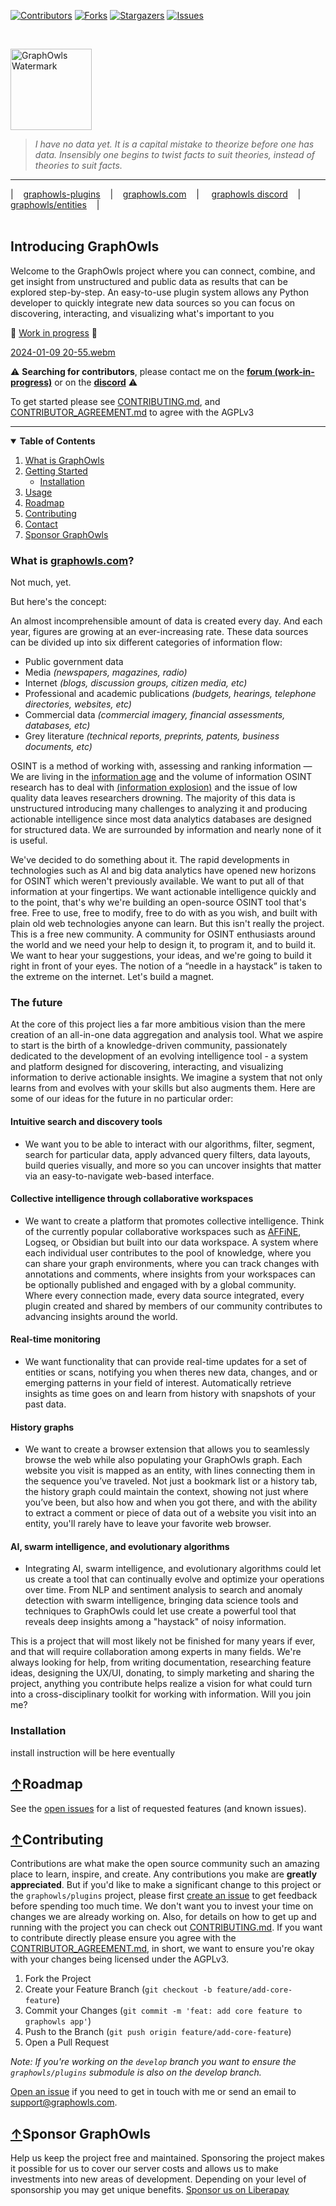 [![Contributors][contributors-shield]][contributors-url]
[![Forks][forks-shield]][forks-url]
[![Stargazers][stars-shield]][stars-url]
[![Issues][issues-shield]][issues-url]
<!-- [![Total Downloads](https://static.pepy.tech/badge/graphowls)](https://pepy.tech/project/graphowls)
[![Downloads](https://static.pepy.tech/badge/graphowls/week)](https://pepy.tech/project/graphowls) -->

<br />

<p>
  <a href="https://github.com/graphowls/core">
    <img src="./cfg/watermark.svg" height="130px" alt="GraphOwls Watermark">
  </a>

> *I have no data yet. It is a capital mistake to theorize before one has data. Insensibly
> one begins to twist facts to suit theories, instead of theories to suit facts.*

---
| &nbsp;&nbsp; [graphowls-plugins](https://github.com/graphowls/plugins) &nbsp;&nbsp; | &nbsp;&nbsp; [graphowls.com](https://graphowls.com) &nbsp;&nbsp; | &nbsp;&nbsp;&nbsp; [graphowls discord](https://discord.gg/b8vW4J4skv) &nbsp;&nbsp; | &nbsp;&nbsp; [graphowls/entities](https://github.com/graphowls/entities) &nbsp;&nbsp; |
<span style="display: inline-block; width:830px"> &nbsp;&nbsp;&nbsp;&nbsp;&nbsp;&nbsp;&nbsp;&nbsp;&nbsp;&nbsp;&nbsp;&nbsp;&nbsp;&nbsp;&nbsp;&nbsp;&nbsp;&nbsp;&nbsp;&nbsp;&nbsp;&nbsp;&nbsp;&nbsp;&nbsp;&nbsp;&nbsp;&nbsp;&nbsp;&nbsp;&nbsp;&nbsp;&nbsp;&nbsp;&nbsp;&nbsp;&nbsp;&nbsp;&nbsp;&nbsp;&nbsp;&nbsp;&nbsp;&nbsp;&nbsp;&nbsp;&nbsp;&nbsp;&nbsp;&nbsp;&nbsp;&nbsp;&nbsp;&nbsp;&nbsp;&nbsp;&nbsp;&nbsp;&nbsp;&nbsp;&nbsp;&nbsp;&nbsp; &nbsp;&nbsp;&nbsp;&nbsp;&nbsp;&nbsp;&nbsp;&nbsp;&nbsp;&nbsp;&nbsp;&nbsp;&nbsp;&nbsp;&nbsp;&nbsp;&nbsp;&nbsp;&nbsp;&nbsp;&nbsp;&nbsp;&nbsp;&nbsp;&nbsp;&nbsp;&nbsp;&nbsp;&nbsp;&nbsp;&nbsp;&nbsp;&nbsp;&nbsp;&nbsp;&nbsp;&nbsp;&nbsp;&nbsp;&nbsp;&nbsp;&nbsp;&nbsp;&nbsp;&nbsp;   </span>

## Introducing GraphOwls

  <p>
      Welcome to the GraphOwls project where you can connect, combine,
      and get insight from unstructured and public data as results that
      can be explored step-by-step. An easy-to-use plugin system allows any
      Python developer to quickly integrate new data sources so you can focus
      on discovering, interacting, and visualizing what's important to you
  </p>

  🚧  <ins>Work in progress</ins>  🚧
<br/>

  [2024-01-09 20-55.webm](https://github.com/jerlendds/graphowls/assets/29207058/fb07fa95-30af-45aa-a75b-2fa1473bc37b)

  ⚠️ **Searching for contributors**, please contact me on the **[forum (work-in-progress)](https://forum.graphowls.com)**
    or on  the **[discord](https://discord.gg/b8vW4J4skv)** ⚠️

  To get started please see [CONTRIBUTING.md](./.github/CONTRIBUTING.md), and [CONTRIBUTOR_AGREEMENT.md](./.github/CONTRIBUTOR_AGREEMENT.md) to agree with the AGPLv3

  ---
</p>

<details open="open">
<summary>
<b>Table of Contents</b>
</summary>
  <ol>
    <li>
      <a href="#what-is-graphowlscom">What is GraphOwls</a>
    </li>
    <li>
      <a href="#getting-started">Getting Started</a>
      <ul>
        <li><a href="#installation">Installation</a></li>
      </ul>
    </li>
    <li><a href="#usage">Usage</a></li>
    <li><a href="#roadmap">Roadmap</a></li>
    <li><a href="#contributing">Contributing</a></li>
    <li><a href="#contact">Contact</a></li>
    <li><a href="#sponsor-graphowls">Sponsor GraphOwls</a></li>
  </ol>
</details>

### What is <a referrerpolicy="unsafe-url" target="_blank" href="https://graphowls.com">graphowls.com</a>?

Not much, yet.

But here's the concept:

An almost incomprehensible amount of data is created every day. And each year, figures are growing at an ever-increasing rate. These data sources can be divided up into six different categories of information flow:

- Public government data
- Media *(newspapers, magazines, radio)*
- Internet *(blogs, discussion groups, citizen media, etc)*
- Professional and academic publications *(budgets, hearings, telephone directories, websites, etc)*
- Commercial data *(commercial imagery, financial assessments, databases, etc)*
- Grey literature *(technical reports, preprints, patents, business documents, etc)*

OSINT is a method of working with, assessing and ranking information — We are living in the [information age](https://en.wikipedia.org/wiki/Information_Age) and the volume of information OSINT research has to deal with [(information explosion)](https://en.wikipedia.org/wiki/Information_explosion) and the issue of low quality data leaves researchers drowning. The majority of this data is unstructured introducing many challenges to analyzing it and producing actionable intelligence since most data analytics databases are designed for structured data. We are surrounded by information and nearly none of it is useful.

We've decided to do something about it. The rapid developments in technologies such as AI and big data analytics have opened new horizons for OSINT which weren't previously available. We want to put all of that information at your fingertips. We want actionable intelligence quickly and to the point, that's why we're building an open-source OSINT tool that's free. Free to use, free to modify, free to do with as you wish, and built with plain old web technologies anyone can learn. But this isn't really the project. This is a free new community. A community for OSINT enthusiasts around the world and we need your help to design it, to program it, and to build it. We want to hear your suggestions, your ideas, and we're going to build it right in front of your eyes. The notion of a “needle in a haystack” is taken to the extreme on the internet. Let's build a magnet.

<!-- ### Key Alpha Features

- Visual representation and layout modes for fetched data for easy understanding and editing.
- Simplified data fetching/transformations from custom sources using Python plugins, custom plugin/entity field layouts, check out the [graphowls](https://pypi.org/project/graphowls/) PyPi package for more details and expect many more input fields like files and checkboxes/toggles to come in the future.
- A development platform that is open for contributions.
- Works most of the time :) -->

### The future

At the core of this project lies a far more ambitious vision than the mere creation of an all-in-one data aggregation and analysis tool. What we aspire to start is the birth of a knowledge-driven community, passionately dedicated to the development of an evolving intelligence tool - a system and platform designed for discovering, interacting, and visualizing information to derive actionable insights. We imagine a system that not only learns from and evolves with your skills but also augments them. Here are some of our ideas for the future in no particular order:

#### Intuitive search and discovery tools

- We want you to be able to interact with our algorithms, filter, segment, search for particular data, apply advanced query filters, data layouts, build queries visually, and more so you can uncover insights that matter via an easy-to-navigate web-based interface.

#### Collective intelligence through collaborative workspaces

- We want to create a platform that promotes collective intelligence. Think of the currently popular collaborative workspaces such as [AFFiNE](https://github.com/toeverything/AFFiNE), Logseq, or Obsidian but built into our data workspace. A system where each individual user contributes to the pool of knowledge, where you can share your graph environments, where you can track changes with annotations and comments, where insights from your workspaces can be optionally published and engaged with by a global community. Where every connection made, every data source integrated, every plugin created and shared by members of our community contributes to advancing insights around the world.

#### Real-time monitoring

- We want functionality that can provide real-time updates for a set of entities or scans, notifying you when theres new data, changes, and or emerging patterns in your field of interest. Automatically retrieve insights as time goes on and learn from history with snapshots of your past data.

#### History graphs

- We want to create a browser extension that allows you to seamlessly browse the web while also populating your GraphOwls graph. Each website you visit is mapped as an entity, with lines connecting them in the sequence you’ve traveled. Not just a bookmark list or a history tab, the history graph could maintain the context, showing not just where you’ve been, but also how and when you got there, and with the ability to extract a comment or piece of data out of a website you visit into an entity, you'll rarely have to leave your favorite web browser.

#### AI, swarm intelligence, and evolutionary algorithms

- Integrating AI, swarm intelligence, and evolutionary algorithms could let us create a tool that can continually evolve and optimize your operations over time. From NLP and sentiment analysis to search and anomaly detection with swarm intelligence, bringing data science tools and techniques to GraphOwls could let use create a powerful tool that reveals deep insights among a "haystack" of noisy information.

This is a project that will most likely not be finished for many years if ever, and that will require collaboration among experts in many fields. We're always looking for help, from writing documentation, researching feature ideas, designing the UX/UI, donating, to simply marketing and sharing the project, anything you contribute helps realize a vision for what could turn into a cross-disciplinary toolkit for working with information. Will you join me?

<!-- ## Getting Started

To start using GraphOwls, follow these simple installation steps:

*Note that if you're on windows and want this project to work you need unix line endings [(context)](https://stackoverflow.com/a/13154031). Before cloning, run: `git config --global core.autocrlf false`*

*Note that if you're running on an **Apple** device you will need to open your Docker app, select the **features in development** tab on the left hand side of the docker app, and enable/checkmark the `Use Rosetta for x86/64 emulation on Apple Silicon` option if you want this application to work* -->

### Installation

install instruction will be here eventually
<!-- 
1. Clone the repo and submodules

   ```sh
   git clone --recurse-submodules https://github.com/jerlendds/graphowls.git
   cd graphowls
   # using ssh?
   # git clone --recurse-submodules git@github.com:jerlendds/graphowls.git 
   ```

2. Install Docker & Compose
    - [Install Guide for Mac](https://docs.docker.com/desktop/install/mac-install/)
    - [Install Guide for Windows](https://docs.docker.com/desktop/install/windows-install/)
    - [Install Guide for Linux](https://docs.docker.com/desktop/install/linux-install/)

3.  -->
<!-- 
- **URLs**
  - Frontend: <http://localhost:3000>
  - Casdoor: <http://localhost:45910>
  - Backend: <http://localhost:48997/api>

- Access GraphOwls through the URLs provided for the frontend, backend, and auth.
  - Default login:
    - *username:* graphowls
    - *password:* graphowls -->

## [↑](#introducing-graphowls)Roadmap

See the [open issues](https://github.com/graphowls/core/issues)
for a list of requested features (and known issues).

## [↑](#introducing-graphowls)Contributing

Contributions are what make the open source community such an amazing place to learn, inspire, and create. Any contributions you make are **greatly appreciated**. But if you'd like to make a significant change to this project or the `graphowls/plugins` project, please first [create an issue](https://github.com/graphowls/plugins/issues/new?assignees=ipsax&labels=Type%3A+Suggestion&title=%5BFEATURE+REQUEST%5D) to get feedback before spending too much time. We don't want you to invest your time on changes we are already working on. Also, for details on how to get up and running with the project you can check out [CONTRIBUTING.md](./.github/CONTRIBUTING.md). If you want to contribute directly please ensure you agree with the [CONTRIBUTOR_AGREEMENT.md](./.github/CONTRIBUTOR_AGREEMENT.md), in short, we want to ensure you're okay with your changes being licensed under the AGPLv3.

1. Fork the Project
2. Create your Feature Branch (`git checkout -b feature/add-core-feature`)
3. Commit your Changes (`git commit -m 'feat: add core feature to graphowls app'`)
4. Push to the Branch (`git push origin feature/add-core-feature`)
5. Open a Pull Request

*Note: If you're working on the `develop` branch you want to ensure the `graphowls/plugins` submodule is also on the develop branch.*

[Open an issue](https://github.com/graphowls/core/issues/new?assignees=ipsax&labels=Type%3A+Suggestion&projects=&template=feature.md&title=%5BFEATURE+REQUEST%5D) if you need to get in touch with me or send an email to <a href="mailto:support@graphowls.com">support@graphowls.com</a>.

## [↑](#introducing-graphowls)Sponsor GraphOwls

Help us keep the project free and maintained. Sponsoring the project makes it possible for us to cover our server costs and allows us to make investments into new areas of development.
Depending on your level of sponsorship you may get unique benefits. [Sponsor us on Liberapay](https://liberapay.com/ipsax/)

[contributors-shield]: https://img.shields.io/github/contributors/graphowls/core.svg?style=for-the-badge
[contributors-url]: https://github.com/graphowls/core/graphs/contributors
[forks-shield]: https://img.shields.io/github/forks/graphowls/core.svg?style=for-the-badge
[forks-url]: https://github.com/graphowls/core/network/members
[stars-shield]: https://img.shields.io/github/stars/graphowls/core.svg?style=for-the-badge
[stars-url]: https://github.com/graphowls/core/stargazers
[issues-shield]: https://img.shields.io/github/issues/graphowls/core.svg?style=for-the-badge
[issues-url]: https://github.com/graphowls/core/issues
